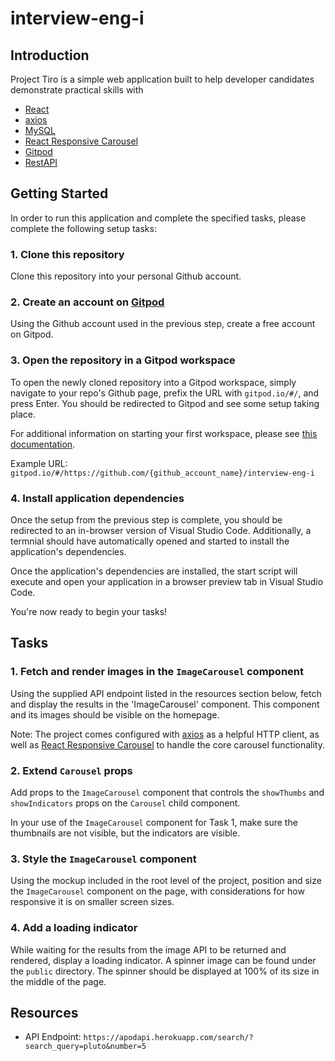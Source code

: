 # interview-eng-i

## Introduction
Project Tiro is a simple web application built to help developer candidates demonstrate practical skills with

* [React](https://reactjs.org/)
* [axios](https://www.npmjs.com/package/axios)
* [MySQL](https://www.mysql.com/)
* [React Responsive Carousel](https://www.npmjs.com/package/react-responsive-carousel)
* [Gitpod](https://www.gitpod.io/)
* [RestAPI](https://apodapi.herokuapp.com/search/?search_query=pluto&number=5)

## Getting Started
In order to run this application and complete the specified tasks, please complete the following setup tasks:

### 1. Clone this repository
Clone this repository into your personal Github account.

### 2. Create an account on [Gitpod](https://www.gitpod.io/)
Using the Github account used in the previous step, create a free account on Gitpod.

### 3. Open the repository in a Gitpod workspace
To open the newly cloned repository into a Gitpod workspace, simply navigate to your repo's Github page, prefix the URL with `gitpod.io/#/`, and press Enter. You should be redirected to Gitpod and see some setup taking place.

For additional information on starting your first workspace, please see [this documentation](https://www.gitpod.io/docs/getting-started#start-your-first-workspace).

Example URL: `gitpod.io/#/https://github.com/{github_account_name}/interview-eng-i`

### 4. Install application dependencies
Once the setup from the previous step is complete, you should be redirected to an in-browser version of Visual Studio Code. Additionally, a termnial should have automatically opened and started to install the application's dependencies.

Once the application's dependencies are installed, the start script will execute and open your application in a browser preview tab in Visual Studio Code.

You're now ready to begin your tasks!

## Tasks
### 1. Fetch and render images in the `ImageCarousel` component
Using the supplied API endpoint listed in the resources section below, fetch and display the results in the 'ImageCarousel' component. This component and its images should be visible on the homepage.

Note: The project comes configured with [axios](https://www.npmjs.com/package/axios) as a helpful HTTP client, as well as [React Responsive Carousel](https://www.npmjs.com/package/react-responsive-carousel) to handle the core carousel functionality.

### 2. Extend `Carousel` props
Add props to the `ImageCarousel` component that controls the `showThumbs` and `showIndicators` props on the `Carousel` child component.

In your use of the `ImageCarousel` component for Task 1, make sure the thumbnails are not visible, but the indicators are visible.

### 3. Style the `ImageCarousel` component
Using the mockup included in the root level of the project, position and size the `ImageCarousel` component on the page, with considerations for how responsive it is on smaller screen sizes.

### 4. Add a loading indicator
While waiting for the results from the image API to be returned and rendered, display a loading indicator. A spinner image can be found under the `public` directory. The spinner should be displayed at 100% of its size in the middle of the page.

## Resources
- API Endpoint: `https://apodapi.herokuapp.com/search/?search_query=pluto&number=5`
